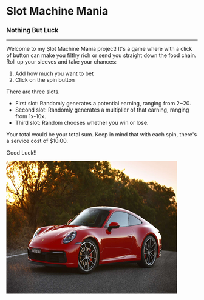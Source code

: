 

# Slot Machine Mania
### Nothing But Luck

---

Welcome to my Slot Machine Mania project! It's a game where with a click of button can make you filthy rich or send you straight down the food chain. Roll up your sleeves and take your chances:

1. Add how much you want to bet
2. Click on the spin button

There are three slots. 
- First slot: Randomly generates a potential earning, ranging from $2-$20.
- Second slot: Randomly generates a multiplier of that earning, ranging from 1x-10x.
- Third slot: Random chooses whether you win or lose.

Your total would be your total sum. Keep in mind that with each spin, there's a service cost of $10.00.

Good Luck!!

<img src="assets/Porche2019.jpeg" width="450" height="350">


